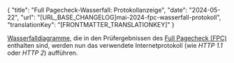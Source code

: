 {
  "title": "Full Pagecheck-Wasserfall: Protokollanzeige",
  "date": "2024-05-22",
  "url": "[URL_BASE_CHANGELOG]mai-2024-fpc-wasserfall-protokoll",
  "translationKey": "[FRONTMATTER_TRANSLATIONKEY]"
}

[Wasserfalldiagramme]([LINK_URL_1]), die in den Prüfergebnissen des [Full Pagecheck (FPC)]([LINK_URL_2]) enthalten sind, werden nun das verwendete Internetprotokoll (wie *HTTP 1.1* oder *HTTP 2*) aufführen.